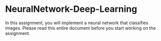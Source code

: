 # NeuralNetwork-Deep-Learning


In this assignment, you will implement a neural network that classifies images. Please read this entire document before you start working on the assignment.
